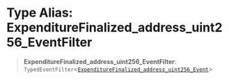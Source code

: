 # Type Alias: ExpenditureFinalized\_address\_uint256\_EventFilter

> **ExpenditureFinalized\_address\_uint256\_EventFilter**: `TypedEventFilter`\<[`ExpenditureFinalized_address_uint256_Event`](ExpenditureFinalized_address_uint256_Event.md)\>
